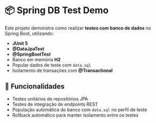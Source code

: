 # 📦 Spring DB Test Demo

Este projeto demonstra como realizar **testes com banco de dados** no Spring Boot, utilizando:

- **JUnit 5**
- **@DataJpaTest**
- **@SpringBootTest**
- Banco em memória **H2**
- Popular dados de teste com `data.sql`
- Isolamento de transações com **@Transactional**

## 🚀 Funcionalidades

- Testes unitários de repositórios JPA
- Testes de integração de endpoints REST
- População automática do banco com `data.sql` no perfil de teste
- Rollback automático para manter isolamento entre os testes

